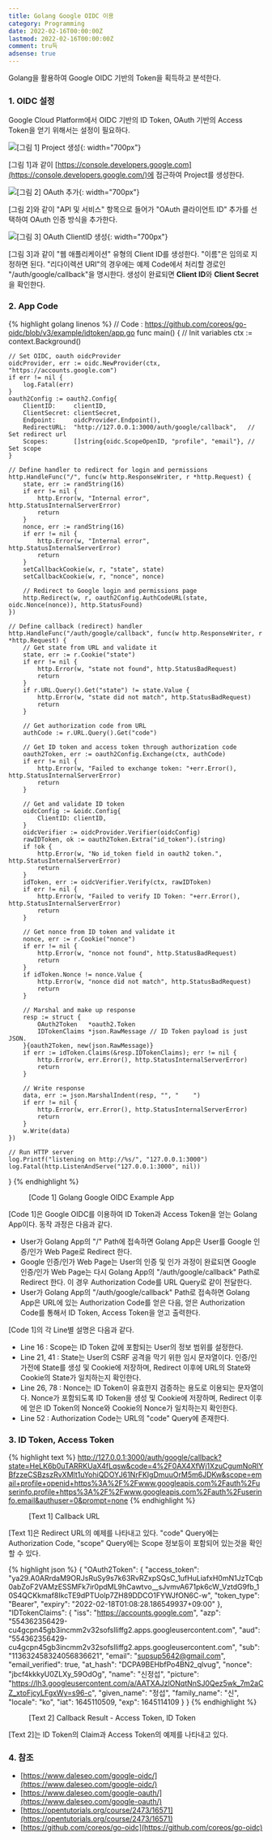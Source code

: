```yaml
---
title: Golang Google OIDC 이용
category: Programming
date: 2022-02-16T00:00:00Z
lastmod: 2022-02-16T00:00:00Z
comment: tru득
adsense: true
---
```


Golang을 활용하여 Google OIDC 기반의 Token을 획득하고 분석한다.

### 1. OIDC 설정

Google Cloud Platform에서 OIDC 기반의 ID Token, OAuth 기반의 Access Token을 얻기 위해서는 설정이 필요하다.

![[그림 1] Project 생성]({{site.baseurl}}/images/programming/Golang_Google_OIDC/Project_생성.PNG){: width="700px"}

[그림 1]과 같이 [https://console.developers.google.com](https://console.developers.google.com/)에 접근하여 Project를 생성한다.

![[그림 2] OAuth 추가]({{site.baseurl}}/images/programming/Golang_Google_OIDC/OAuth_추가.PNG){: width="700px"}

[그림 2]와 같이 "API 및 서비스" 항목으로 들어가 "OAuth 클라이언트 ID" 추가를 선택하여 OAuth 인증 방식을 추가한다.

![[그림 3] OAuth ClientID 생성]({{site.baseurl}}/images/programming/Golang_Google_OIDC/OAuth_ClientID_생성.PNG){: width="700px"}

[그림 3]과 같이 "웹 애플리케이션" 유형의 Client ID를 생성한다. "이름"은 임의로 지정하면 된다. "리다이렉션 URI"의 경우에는 예제 Code에서 처리할 경로인 "/auth/google/callback"을 명시한다. 생성이 완료되면 **Client ID**와 **Client Secret**을 확인한다.

### 2. App Code

{% highlight golang linenos %}
// Code : https://github.com/coreos/go-oidc/blob/v3/example/idtoken/app.go
func main() {
	// Init variables
	ctx := context.Background()

	// Set OIDC, oauth oidcProvider
	oidcProvider, err := oidc.NewProvider(ctx, "https://accounts.google.com")
	if err != nil {
		log.Fatal(err)
	}
	oauth2Config := oauth2.Config{
		ClientID:     clientID,
		ClientSecret: clientSecret,
		Endpoint:     oidcProvider.Endpoint(),
		RedirectURL:  "http://127.0.0.1:3000/auth/google/callback",   // Set redirect url
		Scopes:       []string{oidc.ScopeOpenID, "profile", "email"}, // Set scope
	}

	// Define handler to redirect for login and permissions
	http.HandleFunc("/", func(w http.ResponseWriter, r *http.Request) {
		state, err := randString(16)
		if err != nil {
			http.Error(w, "Internal error", http.StatusInternalServerError)
			return
		}
		nonce, err := randString(16)
		if err != nil {
			http.Error(w, "Internal error", http.StatusInternalServerError)
			return
		}
		setCallbackCookie(w, r, "state", state)
		setCallbackCookie(w, r, "nonce", nonce)

		// Redirect to Google login and permissions page
		http.Redirect(w, r, oauth2Config.AuthCodeURL(state, oidc.Nonce(nonce)), http.StatusFound)
	})

	// Define callback (redirect) handler
	http.HandleFunc("/auth/google/callback", func(w http.ResponseWriter, r *http.Request) {
		// Get state from URL and validate it
		state, err := r.Cookie("state")
		if err != nil {
			http.Error(w, "state not found", http.StatusBadRequest)
			return
		}
		if r.URL.Query().Get("state") != state.Value {
			http.Error(w, "state did not match", http.StatusBadRequest)
			return
		}

		// Get authorization code from URL
		authCode := r.URL.Query().Get("code")

		// Get ID token and access token through authorization code
		oauth2Token, err := oauth2Config.Exchange(ctx, authCode)
		if err != nil {
			http.Error(w, "Failed to exchange token: "+err.Error(), http.StatusInternalServerError)
			return
		}

		// Get and validate ID token
		oidcConfig := &oidc.Config{
			ClientID: clientID,
		}
		oidcVerifier := oidcProvider.Verifier(oidcConfig)
		rawIDToken, ok := oauth2Token.Extra("id_token").(string)
		if !ok {
			http.Error(w, "No id_token field in oauth2 token.", http.StatusInternalServerError)
			return
		}
		idToken, err := oidcVerifier.Verify(ctx, rawIDToken)
		if err != nil {
			http.Error(w, "Failed to verify ID Token: "+err.Error(), http.StatusInternalServerError)
			return
		}

		// Get nonce from ID token and validate it
		nonce, err := r.Cookie("nonce")
		if err != nil {
			http.Error(w, "nonce not found", http.StatusBadRequest)
			return
		}
		if idToken.Nonce != nonce.Value {
			http.Error(w, "nonce did not match", http.StatusBadRequest)
			return
		}

		// Marshal and make up response
		resp := struct {
			OAuth2Token   *oauth2.Token
			IDTokenClaims *json.RawMessage // ID Token payload is just JSON.
		}{oauth2Token, new(json.RawMessage)}
		if err := idToken.Claims(&resp.IDTokenClaims); err != nil {
			http.Error(w, err.Error(), http.StatusInternalServerError)
			return
		}

		// Write response
		data, err := json.MarshalIndent(resp, "", "    ")
		if err != nil {
			http.Error(w, err.Error(), http.StatusInternalServerError)
			return
		}
		w.Write(data)
	})

	// Run HTTP server
	log.Printf("listening on http://%s/", "127.0.0.1:3000")
	log.Fatal(http.ListenAndServe("127.0.0.1:3000", nil))
}
{% endhighlight %}
<figure>
<figcaption class="caption">[Code 1] Golang Google OIDC Example App</figcaption>
</figure>

[Code 1]은 Google OIDC를 이용하여 ID Token과 Access Token을 얻는 Golang App이다. 동작 과정은 다음과 같다.

* User가 Golang App의 "/" Path에 접속하면 Golang App은 User를 Google 인증/인가 Web Page로 Redirect 한다.
* Google 인증/인가 Web Page는 User의 인증 및 인가 과정이 완료되면 Google 인증/인가 Web Page는 다시 Golang App의 "/auth/google/callback" Path로 Redirect 한다. 이 경우 Authorization Code를 URL Query로 같이 전달한다.
* User가 Golang App의 "/auth/google/callback" Path로 접속하면 Golang App은 URL에 있는 Authorization Code를 얻은 다음, 얻은 Authorization Code를 통해서 ID Token, Access Token을 얻고 출력한다.

[Code 1]의 각 Line별 설명은 다음과 같다.

* Line 16 : Scope는 ID Token 값에 포함되는 User의 정보 범위를 설정한다.
* Line 21, 41 : State는 User의 CSRF 공격을 막기 위한 임시 문자열이다. 인증/인가전에 State를 생성 및 Cookie에 저장하며, Redirect 이후에 URL의 State와 Cookie의 State가 일치하는지 확인한다.
* Line 26, 78 : Nonce는 ID Token이 유효한지 검증하는 용도로 이용되는 문자열이다. Nonce가 포함되도록 ID Token을 생성 및 Cookie에 저장하며, Redirect 이후에 얻은 ID Token의 Nonce와 Cookie의 Nonce가 일치하는지 확인한다.
* Line 52 : Authorization Code는 URL의 "code" Query에 존재한다.

### 3. ID Token, Access Token

{% highlight text %}
http://127.0.0.1:3000/auth/google/callback?state=HeLK6b0uTARRKUaX4fLqsw&code=4%2F0AX4XfWj1XzuCgumNoRlYBfzzeCSBzszRvXMlt1uYohiQDOYJ61NrFKIgDmuuOrM5m6JDKw&scope=email+profile+openid+https%3A%2F%2Fwww.googleapis.com%2Fauth%2Fuserinfo.profile+https%3A%2F%2Fwww.googleapis.com%2Fauth%2Fuserinfo.email&authuser=0&prompt=none
{% endhighlight %}
<figure>
<figcaption class="caption">[Text 1] Callback URL</figcaption>
</figure>

[Text 1]은 Redirect URL의 예제를 나타내고 있다. "code" Query에는 Authorization Code, "scope" Query에는 Scope 정보등이 포함되어 있는것을 확인할 수 있다.

{% highlight json %}
{
    "OAuth2Token": {
        "access_token": "ya29.A0ARrdaM9ORJsRuSy9s7k63RvRZxpSQsC_1ufHuLiafxH0mN1JzTCqb0abZoF2VAMzESSMFk7ir0pdML9hCawtvo__sJvmvA671pk6cW_VztdG9fb_10S4QCKkmaf8IkcTE9dPTUolp7ZH89DDCO1FYWJfON6C-w",
        "token_type": "Bearer",
        "expiry": "2022-02-18T01:08:28.186549937+09:00"
    },
    "IDTokenClaims": {
        "iss": "https://accounts.google.com",
        "azp": "554362356429-cu4gcpn45gb3incmm2v32sofslliffg2.apps.googleusercontent.com",
        "aud": "554362356429-cu4gcpn45gb3incmm2v32sofslliffg2.apps.googleusercontent.com",
        "sub": "113632458324056836621",
        "email": "supsup5642@gmail.com",
        "email_verified": true,
        "at_hash": "DCPA9BEHbfPo4BN2_qlvug",
        "nonce": "jbcf4kkkyU0ZLXy_59OdOg",
        "name": "신정섭",
        "picture": "https://lh3.googleusercontent.com/a/AATXAJzlONqtNnSJ0Qez5wk_7m2aCZ_xtoFjcyLFgxWy=s96-c",
        "given_name": "정섭",
        "family_name": "신",
        "locale": "ko",
        "iat": 1645110509,
        "exp": 1645114109
    }
}
{% endhighlight %}
<figure>
<figcaption class="caption">[Text 2] Callback Result - Access Token, ID Token</figcaption>
</figure>

[Text 2]는 ID Token의 Claim과 Access Token의 예제를 나타내고 있다.

### 4. 참조

* [https://www.daleseo.com/google-oidc/](https://www.daleseo.com/google-oidc/)
* [https://www.daleseo.com/google-oauth/](https://www.daleseo.com/google-oauth/)
* [https://opentutorials.org/course/2473/16571](https://opentutorials.org/course/2473/16571)
* [https://github.com/coreos/go-oidc](https://github.com/coreos/go-oidc)